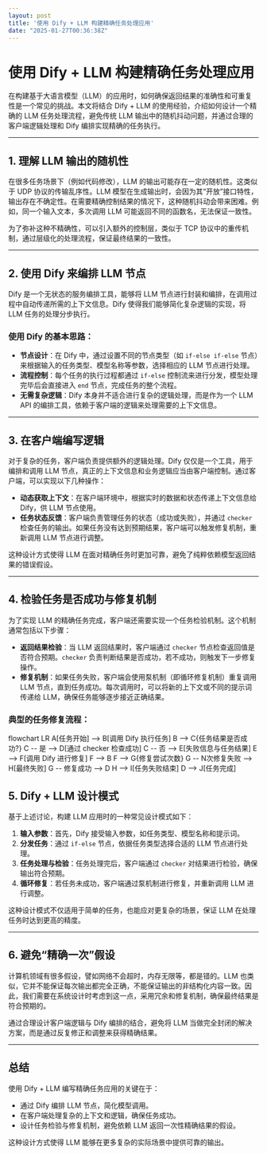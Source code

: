 ```yaml
---
layout: post
title: '使用 Dify + LLM 构建精确任务处理应用'
date: "2025-01-27T00:36:38Z"
---
```

使用 Dify + LLM 构建精确任务处理应用
========================

在构建基于大语言模型（LLM）的应用时，如何确保返回结果的准确性和可重复性是一个常见的挑战。本文将结合 Dify + LLM 的使用经验，介绍如何设计一个精确的 LLM 任务处理流程，避免传统 LLM 输出中的随机抖动问题，并通过合理的客户端逻辑处理和 Dify 编排实现精确的任务执行。

* * *

1\. 理解 LLM 输出的随机性
-----------------

在很多任务场景下（例如代码修改），LLM 的输出可能存在一定的随机性。这类似于 UDP 协议的传输乱序性。LLM 模型在生成输出时，会因为其“开放”接口特性，输出存在不确定性。在需要精确控制结果的情况下，这种随机抖动会带来困难。例如，同一个输入文本，多次调用 LLM 可能返回不同的函数名，无法保证一致性。

为了弥补这种不精确性，可以引入额外的控制层，类似于 TCP 协议中的重传机制，通过层级化的处理流程，保证最终结果的一致性。

* * *

2\. 使用 Dify 来编排 LLM 节点
----------------------

Dify 是一个无状态的服务编排工具，能够将 LLM 节点进行封装和编排，在调用过程中自动传递所需的上下文信息。Dify 使得我们能够简化复杂逻辑的实现，将 LLM 任务的处理分步执行。

### 使用 Dify 的基本思路：

*   **节点设计**：在 Dify 中，通过设置不同的节点类型（如 `if-else if-else` 节点）来根据输入的任务类型、模型名称等参数，选择相应的 LLM 节点进行处理。
*   **流程控制**：每个任务的执行过程都通过 `if-else` 控制流来进行分发，模型处理完毕后会直接进入 `end` 节点，完成任务的整个流程。
*   **无需复杂逻辑**：Dify 本身并不适合进行复杂的逻辑处理，而是作为一个 LLM API 的编排工具，依赖于客户端的逻辑来处理需要的上下文信息。

* * *

3\. 在客户端编写逻辑
------------

对于复杂的任务，客户端负责提供额外的逻辑处理。Dify 仅仅是一个工具，用于编排和调用 LLM 节点，真正的上下文信息和业务逻辑应当由客户端控制。通过客户端，可以实现以下几种操作：

*   **动态获取上下文**：在客户端环境中，根据实时的数据和状态传递上下文信息给 Dify，供 LLM 节点使用。
*   **任务状态反馈**：客户端负责管理任务的状态（成功或失败），并通过 `checker` 检查任务的输出。如果任务没有达到预期结果，客户端可以触发修复机制，重新调用 LLM 节点进行调整。

这种设计方式使得 LLM 在面对精确任务时更加可靠，避免了纯粹依赖模型返回结果的错误假设。

* * *

4\. 检验任务是否成功与修复机制
-----------------

为了实现 LLM 的精确任务完成，客户端还需要实现一个任务检验机制。这个机制通常包括以下步骤：

*   **返回结果检验**：当 LLM 返回结果时，客户端通过 `checker` 节点检查返回值是否符合预期。`checker` 负责判断结果是否成功，若不成功，则触发下一步修复操作。
*   **修复机制**：如果任务失败，客户端会使用泵机制（即循环修复机制）重复调用 LLM 节点，直到任务成功。每次调用时，可以将新的上下文或不同的提示词传递给 LLM，确保任务能够逐步接近正确结果。

### 典型的任务修复流程：

flowchart LR A\[任务开始\] --> B\[调用 Dify 执行任务\] B --> C{任务结果是否成功?} C -- 是 --> D\[通过 checker 检查成功\] C -- 否 --> E\[失败信息与任务结果\] E --> F\[调用 Dify 进行修复\] F --> B F --> G{修复尝试次数} G -- N次修复失败 --> H\[最终失败\] G -- 修复成功 --> D H --> I\[任务失败结束\] D --> J\[任务完成\]

5\. Dify + LLM 设计模式
-------------------

基于上述讨论，构建 LLM 应用时的一种常见设计模式如下：

1.  **输入参数**：首先，Dify 接受输入参数，如任务类型、模型名称和提示词。
2.  **分发任务**：通过 `if-else` 节点，依据任务类型选择合适的 LLM 节点进行处理。
3.  **任务处理与检验**：任务处理完后，客户端通过 `checker` 对结果进行检验，确保输出符合预期。
4.  **循环修复**：若任务未成功，客户端通过泵机制进行修复，并重新调用 LLM 进行调整。

这种设计模式不仅适用于简单的任务，也能应对更复杂的场景，保证 LLM 在处理任务时达到更高的精度。

* * *

6\. 避免“精确一次”假设
--------------

计算机领域有很多假设，譬如网络不会超时，内存无限等，都是错的。LLM 也类似，它并不能保证每次输出都完全正确，不能保证输出的非结构化内容一致。因此，我们需要在系统设计时考虑到这一点，采用冗余和修复机制，确保最终结果是符合预期的。

通过合理设计客户端逻辑与 Dify 编排的结合，避免将 LLM 当做完全封闭的解决方案，而是通过反复修正和调整来获得精确结果。

* * *

总结
--

使用 Dify + LLM 编写精确任务应用的关键在于：

*   通过 Dify 编排 LLM 节点，简化模型调用。
*   在客户端处理复杂的上下文和逻辑，确保任务成功。
*   设计任务检验与修复机制，避免依赖 LLM 返回一次性精确结果的假设。

这种设计方式使得 LLM 能够在更多复杂的实际场景中提供可靠的输出。
